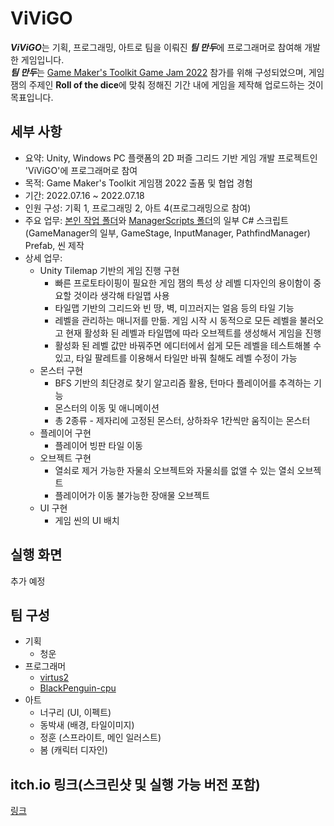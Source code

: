 # ViViGO
***ViViGO***는 기획, 프로그래밍, 아트로 팀을 이뤄진 ***팀 만두***에 프로그래머로 참여해 개발한 게임입니다.  
***팀 만두***는 [Game Maker's Toolkit Game Jam 2022](https://itch.io/jam/gmtk-jam-2022) 참가를 위해 구성되었으며, 게임 잼의 주제인 **Roll of the dice**에 맞춰 정해진 기간 내에 게임을 제작해 업로드하는 것이 목표입니다. 
  
## 세부 사항
- 요약: Unity, Windows PC 플랫폼의 2D 퍼즐 그리드 기반 게임 개발 프로젝트인 'ViViGO'에 프로그래머로 참여
- 목적: Game Maker's Toolkit 게임잼 2022 출품 및 협업 경험
- 기간: 2022.07.16 ~ 2022.07.18
- 인원 구성: 기획 1, 프로그래밍 2, 아트 4(프로그래밍으로 참여)
- 주요 업무: [본인 작업 폴더](https://github.com/virtus2/gmtkGameJam/tree/main/Assets/virtus2)와 [ManagerScripts 폴더](https://github.com/virtus2/gmtkGameJam/tree/main/Assets/ManagerScripts)의 일부 C# 스크립트(GameManager의 일부, GameStage, InputManager, PathfindManager) Prefab, 씬 제작
- 상세 업무: 
  - Unity Tilemap 기반의 게임 진행 구현 
    - 빠른 프로토타이핑이 필요한 게임 잼의 특성 상 레벨 디자인의 용이함이 중요할 것이라 생각해 타일맵 사용
    - 타일맵 기반의 그리드와 빈 땅, 벽, 미끄러지는 얼음 등의 타일 기능
    - 레벨을 관리하는 매니저를 만듦. 게임 시작 시 동적으로 모든 레벨을 불러오고 현재 활성화 된 레벨과 타일맵에 따라 오브젝트를 생성해서 게임을 진행
    - 활성화 된 레벨 값만 바꿔주면 에디터에서 쉽게 모든 레벨을 테스트해볼 수 있고, 타일 팔레트를 이용해서 타일만 바꿔 칠해도 레벨 수정이 가능
  - 몬스터 구현
    - BFS 기반의 최단경로 찾기 알고리즘 활용, 턴마다 플레이어를 추격하는 기능
    - 몬스터의 이동 및 애니메이션
    - 총 2종류 - 제자리에 고정된 몬스터, 상하좌우 1칸씩만 움직이는 몬스터
  - 플레이어 구현
    - 플레이어 빙판 타일 이동
  - 오브젝트 구현
    - 열쇠로 제거 가능한 자물쇠 오브젝트와 자물쇠를 없앨 수 있는 열쇠 오브젝트
    - 플레이어가 이동 불가능한 장애물 오브젝트
  - UI 구현
    - 게임 씬의 UI 배치
    
## 실행 화면
추가 예정
    
## 팀 구성
- 기획
  - 청운
- 프로그래머
  - [virtus2](https://github.com/virtus2)
  - [BlackPenguin-cpu](https://github.com/BlackPenguin-cpu/)
- 아트
  - 너구리 (UI, 이펙트)
  - 동박새 (배경, 타일이미지)
  - 정훈 (스프라이트, 메인 일러스트)
  - 봄 (캐릭터 디자인)

## itch.io 링크(스크린샷 및 실행 가능 버전 포함)
[링크](https://corn97.itch.io/vivigo)

